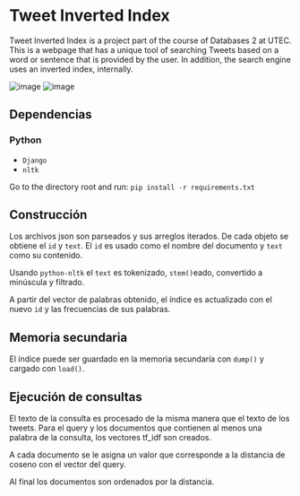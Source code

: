 # Tweet Inverted Index
Tweet Inverted Index is a project part of the course of Databases 2 at UTEC.
This is a webpage that has a unique tool of searching Tweets based on a word or sentence that is provided by the user. In addition, the search engine uses an inverted index, internally.

![image](https://user-images.githubusercontent.com/40151035/125705494-8b4cbd9a-ce72-400f-8ad9-40e72e0e4511.png)
![image](https://user-images.githubusercontent.com/40151035/125705525-e2c8c54f-f929-4795-a1a7-8ed208fac34a.png)



## Dependencias

### Python
- `Django`
- `nltk`

Go to the directory root and run:
`pip install -r requirements.txt`

## Construcción
Los archivos json son parseados y sus arreglos iterados.
De cada objeto se obtiene el `id` y `text`.
El `id` es usado como el nombre del documento y `text` como su contenido.

Usando `python-nltk` el `text` es tokenizado, `stem()`eado, convertido a minúscula
y filtrado.

A partir del vector de palabras obtenido, el índice es actualizado con el nuevo `id`
y las frecuencias de sus palabras.

## Memoria secundaria
El índice puede ser guardado en la memoria secundaría con `dump()` y cargado con `load()`.

## Ejecución de consultas
El texto de la consulta es procesado de la misma manera que el texto de los tweets.
Para el query y los documentos que contienen al menos una palabra de la consulta,
los vectores tf_idf son creados.

A cada documento se le asigna un valor que corresponde a la distancia de coseno con
el vector del query.

Al final los documentos son ordenados por la distancia.
